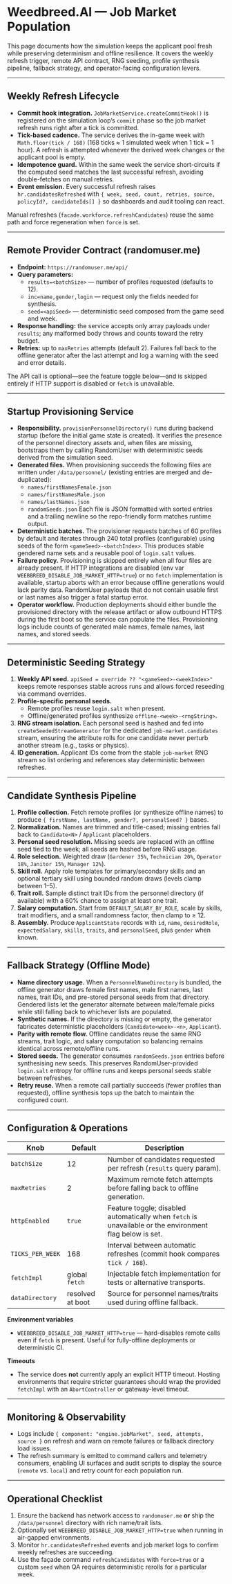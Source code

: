 # Weedbreed.AI — Job Market Population

This page documents how the simulation keeps the applicant pool fresh while
preserving determinism and offline resilience. It covers the weekly refresh
trigger, remote API contract, RNG seeding, profile synthesis pipeline, fallback
strategy, and operator-facing configuration levers.

---

## Weekly Refresh Lifecycle

- **Commit hook integration.** `JobMarketService.createCommitHook()` is registered
  on the simulation loop’s `commit` phase so the job market refresh runs right
  after a tick is committed.
- **Tick-based cadence.** The service derives the in-game week with
  `Math.floor(tick / 168)` (168 ticks ≈ 1 simulated week when 1 tick = 1 hour).
  A refresh is attempted whenever the derived week changes or the applicant pool
  is empty.
- **Idempotence guard.** Within the same week the service short-circuits if the
  computed seed matches the last successful refresh, avoiding double-fetches on
  manual retries.
- **Event emission.** Every successful refresh raises `hr.candidatesRefreshed`
  with `{ week, seed, count, retries, source, policyId?, candidateIds[] }` so
  dashboards and audit tooling can react.

Manual refreshes (`facade.workforce.refreshCandidates`) reuse the same path and
force regeneration when `force` is set.

---

## Remote Provider Contract (randomuser.me)

- **Endpoint:** `https://randomuser.me/api/`
- **Query parameters:**
  - `results=<batchSize>` — number of profiles requested (defaults to 12).
  - `inc=name,gender,login` — request only the fields needed for synthesis.
  - `seed=<apiSeed>` — deterministic seed composed from the game seed and week.
- **Response handling:** the service accepts only array payloads under
  `results`; any malformed body throws and counts toward the retry budget.
- **Retries:** up to `maxRetries` attempts (default 2). Failures fall back to the
  offline generator after the last attempt and log a warning with the seed and
  error details.

The API call is optional—see the feature toggle below—and is skipped entirely if
HTTP support is disabled or `fetch` is unavailable.

---

## Startup Provisioning Service

- **Responsibility.** `provisionPersonnelDirectory()` runs during backend
  startup (before the initial game state is created). It verifies the presence of
  the personnel directory assets and, when files are missing, bootstraps them by
  calling RandomUser with deterministic seeds derived from the simulation seed.
- **Generated files.** When provisioning succeeds the following files are
  written under `/data/personnel/` (existing entries are merged and
  de-duplicated):
  - `names/firstNamesFemale.json`
  - `names/firstNamesMale.json`
  - `names/lastNames.json`
  - `randomSeeds.json`
    Each file is JSON formatted with sorted entries and a trailing newline so the
    repo-friendly form matches runtime output.
- **Deterministic batches.** The provisioner requests batches of 60 profiles by
  default and iterates through 240 total profiles (configurable) using seeds of
  the form `<gameSeed>-<batchIndex>`. This produces stable gendered name sets and
  a reusable pool of `login.salt` values.
- **Failure policy.** Provisioning is skipped entirely when all four files are
  already present. If HTTP integrations are disabled (env var
  `WEEBBREED_DISABLE_JOB_MARKET_HTTP=true`) or no `fetch` implementation is
  available, startup aborts with an error because offline generations would lack
  parity data. RandomUser payloads that do not contain usable first or last
  names also trigger a fatal startup error.
- **Operator workflow.** Production deployments should either bundle the
  provisioned directory with the release artifact or allow outbound HTTPS during
  the first boot so the service can populate the files. Provisioning logs include
  counts of generated male names, female names, last names, and stored seeds.

---

## Deterministic Seeding Strategy

1. **Weekly API seed.** `apiSeed = override ?? "<gameSeed>-<weekIndex>"` keeps
   remote responses stable across runs and allows forced reseeding via command
   overrides.
2. **Profile-specific personal seeds.**
   - Remote profiles reuse `login.salt` when present.
   - Offline/generated profiles synthesize `offline-<week>-<rngString>`.
3. **RNG stream isolation.** Each personal seed is hashed and fed into
   `createSeededStreamGenerator` for the dedicated
   `job-market.candidates` stream, ensuring the attribute rolls for one
   candidate never perturb another stream (e.g., tasks or physics).
4. **ID generation.** Applicant IDs come from the stable `job-market` RNG stream
   so list ordering and references stay deterministic between refreshes.

---

## Candidate Synthesis Pipeline

1. **Profile collection.** Fetch remote profiles (or synthesize offline names)
   to produce `{ firstName, lastName, gender?, personalSeed? }` bases.
2. **Normalization.** Names are trimmed and title-cased; missing entries fall
   back to `Candidate<N>` / `Applicant` placeholders.
3. **Personal seed resolution.** Missing seeds are replaced with an offline seed
   tied to the week; all seeds are hashed before RNG usage.
4. **Role selection.** Weighted draw (`Gardener 35%`, `Technician 20%`,
   `Operator 18%`, `Janitor 15%`, `Manager 12%`).
5. **Skill roll.** Apply role templates for primary/secondary skills and an
   optional tertiary skill using bounded random draws (levels clamp between 1–5).
6. **Trait roll.** Sample distinct trait IDs from the personnel directory (if
   available) with a 60% chance to assign at least one trait.
7. **Salary computation.** Start from `DEFAULT_SALARY_BY_ROLE`, scale by skills,
   trait modifiers, and a small randomness factor, then clamp to ≥ 12.
8. **Assembly.** Produce `ApplicantState` records with `id`, `name`,
   `desiredRole`, `expectedSalary`, `skills`, `traits`, and `personalSeed`, plus
   `gender` when known.

---

## Fallback Strategy (Offline Mode)

- **Name directory usage.** When a `PersonnelNameDirectory` is bundled, the
  offline generator draws female first names, male first names, last names,
  trait IDs, and pre-stored personal seeds from that directory. Gendered lists
  let the generator alternate between male/female picks while still falling back
  to whichever lists are populated.
- **Synthetic names.** If the directory is missing or empty, the generator
  fabricates deterministic placeholders (`Candidate<week>-<n>`, `Applicant`).
- **Parity with remote flow.** Offline candidates reuse the same RNG streams,
  trait logic, and salary computation so balancing remains identical across
  remote/offline runs.
- **Stored seeds.** The generator consumes `randomSeeds.json` entries before
  synthesising new seeds. This preserves RandomUser-provided `login.salt`
  entropy for offline runs and keeps personal seeds stable between refreshes.
- **Retry reuse.** When a remote call partially succeeds (fewer profiles than
  requested), offline synthesis tops up the batch to maintain the configured
  count.

---

## Configuration & Operations

| Knob             | Default          | Description                                                                                              |
| ---------------- | ---------------- | -------------------------------------------------------------------------------------------------------- |
| `batchSize`      | 12               | Number of candidates requested per refresh (`results` query param).                                      |
| `maxRetries`     | 2                | Maximum remote fetch attempts before falling back to offline generation.                                 |
| `httpEnabled`    | `true`           | Feature toggle; disabled automatically when `fetch` is unavailable or the environment flag below is set. |
| `TICKS_PER_WEEK` | 168              | Interval between automatic refreshes (commit hook compares `tick / 168`).                                |
| `fetchImpl`      | global `fetch`   | Injectable fetch implementation for tests or alternative transports.                                     |
| `dataDirectory`  | resolved at boot | Source for personnel names/traits used during offline fallback.                                          |

**Environment variables**

- `WEEBBREED_DISABLE_JOB_MARKET_HTTP=true` — hard-disables remote calls even if
  `fetch` is present. Useful for fully-offline deployments or deterministic CI.

**Timeouts**

- The service does **not** currently apply an explicit HTTP timeout. Hosting
  environments that require stricter guarantees should wrap the provided
  `fetchImpl` with an `AbortController` or gateway-level timeout.

---

## Monitoring & Observability

- Logs include `{ component: "engine.jobMarket", seed, attempts, source }` on
  refresh and warn on remote failures or fallback directory load issues.
- The refresh summary is emitted to command callers and telemetry consumers,
  enabling UI surfaces and audit scripts to display the source (`remote` vs.
  `local`) and retry count for each population run.

---

## Operational Checklist

1. Ensure the backend has network access to `randomuser.me` **or** ship the
   `/data/personnel` directory with rich name/trait lists.
2. Optionally set `WEEBBREED_DISABLE_JOB_MARKET_HTTP=true` when running in
   air-gapped environments.
3. Monitor `hr.candidatesRefreshed` events and job market logs to confirm weekly
   refreshes are succeeding.
4. Use the façade command `refreshCandidates` with `force=true` or a custom
   `seed` when QA requires deterministic rerolls for a particular week.
